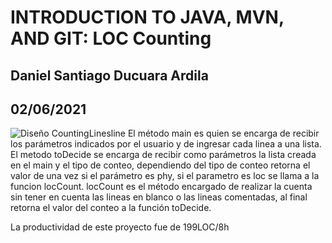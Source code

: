 # INTRODUCTION TO JAVA, MVN, AND GIT: LOC Counting
## Daniel Santiago Ducuara Ardila
## 02/06/2021
![Diseño CountingLinesline](/Design/coutingLines.png "Diseño CountingLines")
El método main es quien se encarga de recibir los parámetros indicados por el usuario y de ingresar cada linea a una lista.
El metodo toDecide se encarga de recibir como parámetros la lista creada en el main y el tipo de conteo, dependiendo del
tipo de conteo retorna el valor de una vez si el parámetro es phy, si el parametro es loc se llama a la funcion locCount.
locCount es el método encargado de realizar la cuenta sin tener en cuenta las lineas en blanco o las lineas comentadas, al
final retorna el valor del conteo a la función toDecide.

La productividad de este proyecto fue de 199LOC/8h 

